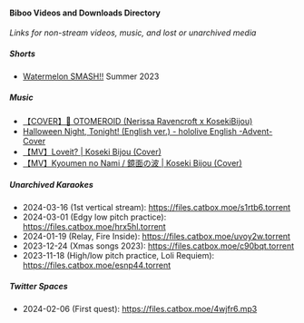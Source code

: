 #### Biboo Videos and Downloads Directory
*Links for non-stream videos, music, and lost or unarchived media*

##### Shorts
- [Watermelon SMASH!!](https://www.youtube.com/watch?v=aPeQamBdDi0) Summer 2023 

##### Music
- [【COVER】💜 OTOMEROID (Nerissa Ravencroft x KosekiBijou)](https://www.youtube.com/watch?v=9aiuzVI35BQ)
- [Halloween Night, Tonight! (English ver.) - hololive English -Advent- Cover](https://www.youtube.com/watch?v=FqXrBy_FIU0)
- [【MV】Loveit? | Koseki Bijou (Cover)](https://www.youtube.com/watch?v=NfhJK602XdE)
- [【MV】Kyoumen no Nami / 鏡面の波 | Koseki Bijou (Cover)](https://www.youtube.com/watch?v=Akn_Gdi05Ys)

##### Unarchived Karaokes
- 2024-03-16 (1st vertical stream): https://files.catbox.moe/s1rtb6.torrent
- 2024-03-01 (Edgy low pitch practice): https://files.catbox.moe/hrx5hl.torrent
- 2024-01-19 (Relay, Fire Inside): https://files.catbox.moe/uvoy2w.torrent
- 2023-12-24 (Xmas songs 2023): https://files.catbox.moe/c90bqt.torrent
- 2023-11-18 (High/low pitch practice, Loli Requiem): https://files.catbox.moe/esnp44.torrent

##### Twitter Spaces
- 2024-02-06 (First quest): https://files.catbox.moe/4wjfr6.mp3